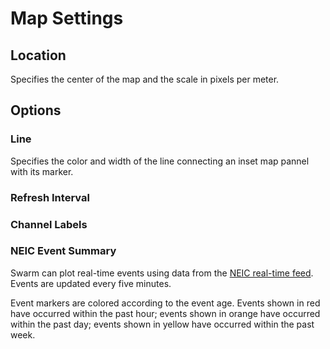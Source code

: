 # Map Settings #

## Location ##

Specifies the center of the map and the scale in pixels per meter.


## Options ##

### Line ### 
Specifies the color and width of the line connecting an inset map pannel with its marker.

### Refresh Interval ###

### Channel Labels ###

### NEIC Event Summary ###
Swarm can plot real-time events using data from the [NEIC real-time feed](http://earthquake.usgs.gov/earthquakes/feed/). Events are updated every five minutes.

Event markers are colored according to the event age. Events shown in red have occurred within the past hour; events shown in orange have occurred within the past day; events shown in yellow have occurred within the past week.